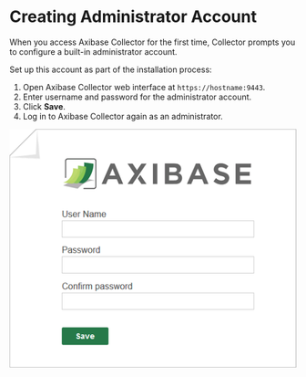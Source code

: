 # Creating Administrator Account

When you access Axibase Collector for the first time, Collector prompts you to configure a built-in administrator account.

Set up this account as part of the installation process:

1. Open Axibase Collector web interface at `https://hostname:9443`.
2. Enter username and password for the administrator account.
3. Click **Save**.
4. Log in to Axibase Collector again as an administrator.

![Login](./images/Collector_create_account.png)
